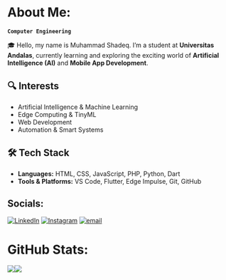 # About Me:
**`Computer Engineering`**

🎓 Hello, my name is Muhammad Shadeq. I’m a student at **Universitas Andalas**, currently learning and exploring the exciting world of **Artificial Intelligence (AI)** and **Mobile App Development**.  

## 🔍 Interests
- Artificial Intelligence & Machine Learning  
- Edge Computing & TinyML  
- Web Development  
- Automation & Smart Systems  

## 🛠️ Tech Stack
- **Languages:** HTML, CSS, JavaScript, PHP, Python, Dart  
- **Tools & Platforms:** VS Code, Flutter, Edge Impulse, Git, GitHub   

## Socials:
[![LinkedIn](https://img.shields.io/badge/LinkedIn-%230077B5.svg?logo=linkedin&logoColor=white)](https://linkedin.com/in/muhammad-shadeq) [![Instagram](https://img.shields.io/badge/Instagram-%23E4405F.svg?logo=Instagram&logoColor=white)](https://instagram.com/shdq2022) [![email](https://img.shields.io/badge/Email-D14836?logo=gmail&logoColor=white)](mailto:muhammadshadeq25@gmail.com)

# GitHub Stats:
<img src="https://github-readme-stats.vercel.app/api?username=shadeq2022&show_icons=true&line_height=24&hide_border=true&bg_color=1e1e2e&text_color=cdd6f4&icon_color=cba6f7&title_color=94e2d5" /><img src="https://github-readme-stats.vercel.app/api/top-langs/?username=shadeq2022&layout=compact&hide_border=true&bg_color=1e1e2e&text_color=cdd6f4&icon_color=cba6f7&title_color=94e2d5" />
